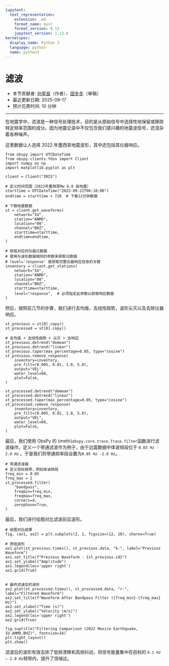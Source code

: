 ```yaml
---
jupytext:
  text_representation:
    extension: .md
    format_name: myst
    format_version: 0.13
    jupytext_version: 1.13.0
kernelspec:
  display_name: Python 3
  language: python
  name: python3
---
```


# 滤波

- 本节贡献者: [何星辰](https://github.com/Chuan1937)（作者）、[田冬冬](https://me.seisman.info/)（审稿）
- 最近更新日期: 2025-09-17
- 预计花费时间: 10 分钟

---

在地震学中，滤波是一种信号处理技术，目的是从原始信号中选择性地保留或移除特定频率范围的成分。因为地震记录中不仅包含我们感兴趣的地震波信号，还混杂着各种噪声。

这里数据让人选择 2022 年墨西哥地震波形，其中还包括其仪器响应。

```{code-cell} ipython3
from obspy import UTCDateTime
from obspy.clients.fdsn import Client
import numpy as np
import matplotlib.pyplot as plt

client = Client("IRIS") 

# 定义时间范围（2022年墨西哥Mw 6.8 级地震）
starttime = UTCDateTime("2022-09-22T06:18:00")
endtime = starttime + 720  # 下载12分钟数据

# 下载地震数据
st = client.get_waveforms(
    network="IU",
    station="ANMO", 
    location="00", 
    channel="BHZ",
    starttime=starttime, 
    endtime=endtime,
)    

# 获取对应的仪器元数据
# 使用与波形数据相同的参数来获取元数据
# level='response' 是获取完整仪器响应信息的关键
inventory = client.get_stations(
    network="IU",
    station="ANMO",
    location="00",
    channel="BHZ",
    starttime=starttime,
    level="response",  # 必须指定此参数以获取响应数据
)
```

然后，按照前几节的步骤，我们进行去均值，去线性趋势，波形尖灭以及去除仪器响应。

```{code-cell} ipython3
st_previous = st[0].copy()
st_processed = st[0].copy()

# 去均值 + 去线性趋势 + 尖灭 + 去响应
st_previous.detrend("demean")
st_previous.detrend("linear")
st_previous.taper(max_percentage=0.05, type="cosine")  
st_previous.remove_response(
    inventory=inventory,
    pre_filt=(0.005, 0.01, 1.0, 5.0),
    output="VEL",       
    water_level=60,     
    plot=False,          
)

st_processed.detrend("demean")
st_processed.detrend("linear")
st_processed.taper(max_percentage=0.05, type="cosine")  
st_processed.remove_response(
    inventory=inventory,
    pre_filt=(0.005, 0.01, 1.0, 5.0),
    output="VEL",       
    water_level=60,     
    plot=False,          
)
```
最后，我们使用 ObsPy 的 {meth}`obspy.core.trace.Trace.filter`函数进行滤波操作。定义一个带通滤波作为例子，由于远震数据中体波频段位于 `0.03 Hz - 2.0 Hz` 。于是我们将带通频率段设置为`0.05 Hz -2.0 Hz`。

```{code-cell} ipython3
# 带通滤波器
# 定义目标频带，例如体波频段
freq_min = 0.05
freq_max = 2
st_processed.filter(
    "bandpass",
    freqmin=freq_min,
    freqmax=freq_max,
    corners=4,
    zerophase=True,
)
```

最后，我们进行绘图对比滤波前后波形。

```{code-cell} ipython3
# 绘图对比结果
fig, (ax1, ax2) = plt.subplots(2, 1, figsize=(12, 10), sharex=True)

# 原始波形
ax1.plot(st_previous.times(), st_previous.data, "k-", label="Previous Waveform")
ax1.set_title(f"Previous Waveform - {st_previous.id}")
ax1.set_ylabel("Amplitude")
ax1.legend(loc='upper right')
ax1.grid(True)


# 最终滤波后的波形
ax2.plot(st_processed.times(), st_processed.data, "r-", label="Filtered Waveform")
ax2.set_title(f"Waveform After Bandpass Filter ({freq_min}-{freq_max} Hz)")
ax2.set_xlabel("Time (s)")
ax2.set_ylabel("Velocity (m/s)")
ax2.legend(loc='upper right')
ax2.grid(True)

fig.suptitle("Filtering Comparison (2022 Mexico Earthquake, IU.ANMO.BHZ)", fontsize=16)
plt.tight_layout()
plt.show()
```

滤波后的波形有效去除了低频漂移和高频抖动，将信号能量集中在目标的 `0.1 Hz – 2.0 Hz`频带内，提升了信噪比。
